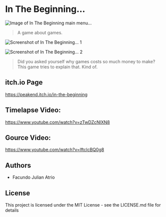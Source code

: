 # In The Beginning...

![Image of In The Beginning main menu...](https://img.itch.zone/aW1hZ2UvMjAxMDYzLzkzOTQ4Ny5wbmc=/315x250%23c/0zGmhA.png)

> A game about games.

![Screenshot of In The Beginning... 1](https://img.itch.zone/aW1hZ2UvMjAxMDYzLzkzOTU0NC5wbmc=/347x500/cDFlu2.png)

![Screenshot of In The Beginning... 2](https://img.itch.zone/aW1hZ2UvMjAxMDYzLzkzOTU0NS5wbmc=/347x500/KMrz%2FW.png)

> Did you asked yourself why games costs so much money to make? This game tries to explain that. Kind of.

## itch.io Page

https://peakend.itch.io/in-the-beginning

## Timelapse Video:

https://www.youtube.com/watch?v=zTwDZcNlXN8

## Gource Video:

https://www.youtube.com/watch?v=lftclcBQ0g8

## Authors

- Facundo Julian Atrio

## License

This project is licensed under the MIT License - see the LICENSE.md file for details
